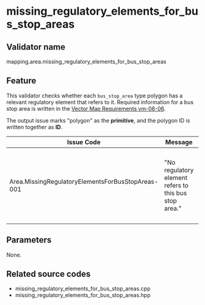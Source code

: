 # missing_regulatory_elements_for_bus_stop_areas

## Validator name

mapping.area.missing_regulatory_elements_for_bus_stop_areas

## Feature

This validator checks whether each `bus_stop_area` type polygon has a relevant regulatory element that refers to it.
Required information for a bus stop area is written in the [Vector Map Requirements vm-06-06](https://docs.pilot.auto/en/reference-dfsign/common/map-requirements/vector-map-requirements/category_area#vm-06-06-bus-stop-area).

The output issue marks "polygon" as the **primitive**, and the polygon ID is written together as **ID**.

| Issue Code                                        | Message                                               | Severity | Primitive | Description                                                                                                             | Approach                                                                              |
| ------------------------------------------------- | ----------------------------------------------------- | -------- | --------- | ----------------------------------------------------------------------------------------------------------------------- | ------------------------------------------------------------------------------------- |
| Area.MissingRegulatoryElementsForBusStopAreas-001 | "No regulatory element refers to this bus stop area." | Error    | Polygon   | There is a `bus_stop_area` type polygon that hasn't been referred to by any `bus_stop_area` subtype regulatory element. | Create a regulatory element with subtype `bus_stop_area` that refers to this polygon. |

## Parameters

None.

## Related source codes

- missing_regulatory_elements_for_bus_stop_areas.cpp
- missing_regulatory_elements_for_bus_stop_areas.hpp
